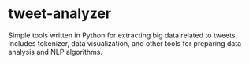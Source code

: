 # tweet-analyzer
Simple tools written in Python for extracting big data related to tweets. Includes tokenizer, data visualization, and other tools for preparing data analysis and NLP algorithms.
